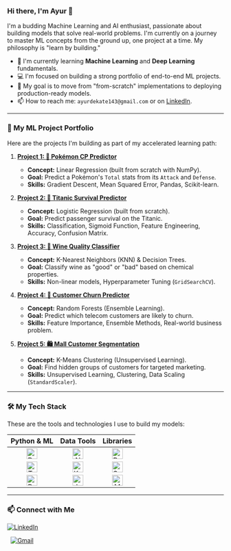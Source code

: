 ### Hi there, I'm Ayur 👋



I'm a budding Machine Learning and AI enthusiast, passionate about building models that solve real-world problems. I'm currently on a journey to master ML concepts from the ground up, one project at a time. My philosophy is "learn by building."

* 🧠 I'm currently learning **Machine Learning** and **Deep Learning** fundamentals.
* 💻 I'm focused on building a strong portfolio of end-to-end ML projects.
* 🌱 My goal is to move from "from-scratch" implementations to deploying production-ready models.
* 📫 How to reach me: `ayurdekate143@gmail.com` or on [LinkedIn](https://www.linkedin.com/in/ayur-dekate/).

---

### 🚀 My ML Project Portfolio

Here are the projects I'm building as part of my accelerated learning path:

1.  **[Project 1: 🐲 Pokémon CP Predictor](https://github.com/YOUR_USERNAME/pokemon-cp-predictor)**
    * **Concept:** Linear Regression (built from scratch with NumPy).
    * **Goal:** Predict a Pokémon's `Total` stats from its `Attack` and `Defense`.
    * **Skills:** Gradient Descent, Mean Squared Error, Pandas, Scikit-learn.

2.  **[Project 2: 🚢 Titanic Survival Predictor](https://github.com/YOUR_USERNAME/titanic-survival-predictor)**
    * **Concept:** Logistic Regression (built from scratch).
    * **Goal:** Predict passenger survival on the Titanic.
    * **Skills:** Classification, Sigmoid Function, Feature Engineering, Accuracy, Confusion Matrix.

3.  **[Project 3: 🍷 Wine Quality Classifier](https://github.com/YOUR_USERNAME/wine-quality-classifier)**
    * **Concept:** K-Nearest Neighbors (KNN) & Decision Trees.
    * **Goal:** Classify wine as "good" or "bad" based on chemical properties.
    * **Skills:** Non-linear models, Hyperparameter Tuning (`GridSearchCV`).

4.  **[Project 4: 📱 Customer Churn Predictor](https://github.com/YOUR_USERNAME/customer-churn-predictor)**
    * **Concept:** Random Forests (Ensemble Learning).
    * **Goal:** Predict which telecom customers are likely to churn.
    * **Skills:** Feature Importance, Ensemble Methods, Real-world business problem.

5.  **[Project 5: 🛍️ Mall Customer Segmentation](https://github.com/YOUR_USERNAME/mall-customer-segmentation)**
    * **Concept:** K-Means Clustering (Unsupervised Learning).
    * **Goal:** Find hidden groups of customers for targeted marketing.
    * **Skills:** Unsupervised Learning, Clustering, Data Scaling (`StandardScaler`).

---

### 🛠️ My Tech Stack

These are the tools and technologies I use to build my models:

| **Python & ML** | **Data Tools** | **Libraries** |
| :---: | :---: | :---: |
| <img src="https://img.shields.io/badge/Python-3776AB?logo=python&logoColor=white" alt="Python" height="25"/> | <img src="https://img.shields.io/badge/NumPy-013243?logo=numpy&logoColor=white" alt="NumPy" height="25"/> | <img src="https://img.shields.io/badge/Pandas-150458?logo=pandas&logoColor=white" alt="Pandas" height="25"/> |
| <img src="https://img.shields.io/badge/TensorFlow-FF6F00?logo=tensorflow&logoColor=white" alt="TensorFlow" height="25"/> | <img src="https://img.shields.io/badge/Keras-D00000?logo=keras&logoColor=white" alt="Keras" height="25"/> | <img src="https://img.shields.io/badge/Scikit--Learn-F7931E?logo=scikit-learn&logoColor=white" alt="Scikit-Learn" height="25"/> |
| <img src="https://img.shields.io/badge/PyTorch-EE4C2C?logo=pytorch&logoColor=white" alt="PyTorch" height="25"/> | <img src="https://img.shields.io/badge/Jupyter-F37626?logo=jupyter&logoColor=white" alt="Jupyter" height="25"/> | <img src="https://img.shields.io/badge/Matplotlib-3776AB?logo=matplotlib&logoColor=white" alt="Matplotlib" height="25"/> |

---

### 📫 Connect with Me

<p align="left">
  <a href="https://www.linkedin.com/in/ayur-dekate/" target="_blank">
    <img src="https://img.shields.io/badge/LinkedIn-0A66C2?logo=linkedin&logoColor=white&style=for-the-badge" alt="LinkedIn"/>
  </a>
 
  &nbsp;
  <a href="mailto:ayurdekate143@gmail.com" target="_blank">
    <img src="https://img.shields.io/badge/Gmail-D14836?logo=gmail&logoColor=white&style=for-the-badge" alt="Gmail"/>
  </a>
</p>
